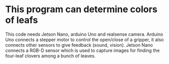 # This program can determine colors of leafs
This code needs Jetson Nano, arduino Uno and realsense camera. Arduino Uno connects a stepper motor to control the open/close of a gripper, it also connects other sensors to give feedback (sound, vision). Jetson Nano connects a RGB-D sensor which is used to capture images for finding the four-leaf clovers among a bunch of leaves.
